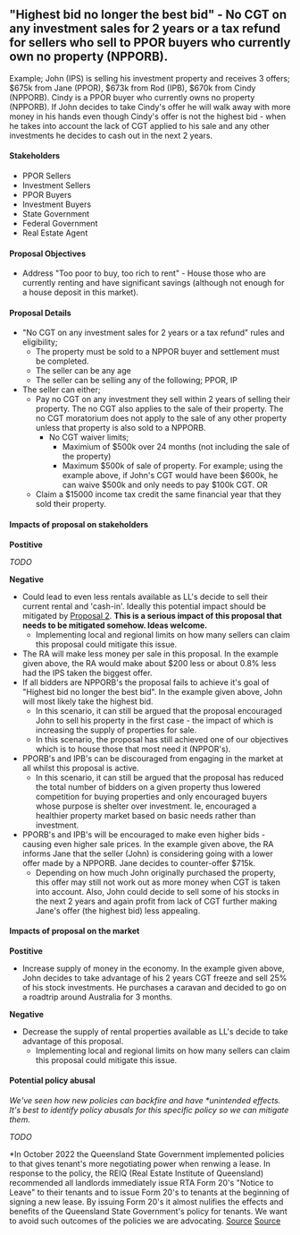## "Highest bid no longer the best bid" - No CGT on any investment sales for 2 years or a tax refund for sellers who sell to PPOR buyers who currently own no property (NPPORB).


Example; John (IPS) is selling his investment property and receives 3 offers; $675k from Jane (PPOR), $673k from Rod (IPB), $670k from Cindy (NPPORB). Cindy is a PPOR buyer who currently owns no property (NPPORB). If John decides to take Cindy's offer he will walk away with more money in his hands even though Cindy's offer is not the highest bid - when he takes into account the lack of CGT applied to his sale and any other investments he decides to cash out in the next 2 years.


#### Stakeholders

- PPOR Sellers
- Investment Sellers
- PPOR Buyers
- Investment Buyers
- State Government
- Federal Government
- Real Estate Agent


#### Proposal Objectives

- Address "Too poor to buy, too rich to rent" - House those who are currently renting and have significant savings (although not enough for a house deposit in this market).


#### Proposal Details

- "No CGT on any investment sales for 2 years or a tax refund" rules and eligibility;
    - The property must be sold to a NPPOR buyer and settlement must be completed.
    - The seller can be any age
    - The seller can be selling any of the following; PPOR, IP
- The seller can either;
    - Pay no CGT on any investment they sell within 2 years of selling their property. The no CGT also applies to the sale of their property. The no CGT moratorium does not apply to the sale of any other property unless that property is also sold to a NPPORB. 
        - No CGT waiver limits;
            - Maximium of $500k over 24 months (not including the sale of the property)
            - Maximum $500k of sale of property. For example; using the example above, if John's CGT would have been $600k, he can waive $500k and only needs to pay $100k CGT.
    OR
    - Claim a $15000 income tax credit the same financial year that they sold their property.


#### Impacts of proposal on stakeholders

**Postitive**

*TODO*

**Negative**

- Could lead to even less rentals available as LL's decide to sell their current rental and 'cash-in'. Ideally this potential impact should be mitigated by [Proposal 2](https://github.com/sazr/housing-reform/blob/master/proposal_2.md). **This is a serious impact of this proposal that needs to be mitigated somehow. Ideas welcome.**
    - Implementing local and regional limits on how many sellers can claim this proposal could mitigate this issue.
- The RA will make less money per sale in this proposal. In the example given above, the RA would make about $200 less or about 0.8% less had the IPS taken the biggest offer.
- If all bidders are NPPORB's the proposal fails to achieve it's goal of "Highest bid no longer the best bid". In the example given above, John will most likely take the highest bid.
    - In this scenario, it can still be argued that the proposal encouraged John to sell his property in the first case - the impact of which is increasing the supply of properties for sale.
    - In this scenario, the proposal has still achieved one of our objectives which is to house those that most need it (NPPOR's).
- PPORB's and IPB's can be discouraged from engaging in the market at all whilst this proposal is active. 
    - In this scenario, it can still be argued that the proposal has reduced the total number of bidders on a given property thus lowered competition for buying properties and only encouraged buyers whose purpose is shelter over investment. Ie, encouraged a healthier property market based on basic needs rather than investment.
- PPORB's and IPB's will be encouraged to make even higher bids - causing even higher sale prices. In the example given above, the RA informs Jane that the seller (John) is considering going with a lower offer made by a NPPORB. Jane decides to counter-offer $715k. 
    - Depending on how much John originally purchased the property, this offer may still not work out as more money when CGT is taken into account. Also, John could decide to sell some of his stocks in the next 2 years and again profit from lack of CGT further making Jane's offer (the highest bid) less appealing.


#### Impacts of proposal on the market

**Postitive**
- Increase supply of money in the economy. In the example given above, John decides to take advantage of his 2 years CGT freeze and sell 25% of his stock investments. He purchases a caravan and decided to go on a roadtrip around Australia for 3 months.

**Negative**

- Decrease the supply of rental properties available as LL's decide to take advantage of this proposal.
    - Implementing local and regional limits on how many sellers can claim this proposal could mitigate this issue.


#### Potential policy abusal

*We've seen how new policies can backfire and have \*unintended effects. It's best to identify policy abusals for this specific policy so we can mitigate them.*

*TODO*

\*In October 2022 the Queensland State Government implemented policies to that gives tenant's more negotiating power when renwing a lease. In response to the policy, the REIQ (Real Estate Institute of Queensland) recommended all landlords immediately issue RTA Form 20's "Notice to Leave" to their tenants and to issue Form 20's to tenants at the beginning of signing a new lease. By issuing Form 20's it almost nulifies the effects and benefits of the Queensland State Government's policy for tenants. We want to avoid such outcomes of the policies we are advocating. [Source](https://www.reiq.com/articles/notices-to-leave-and-instructions-from-lessor-clients/) [Source](https://www.reiq.com/articles/notices-to-leave-and-instructions-from-lessor-clients/)